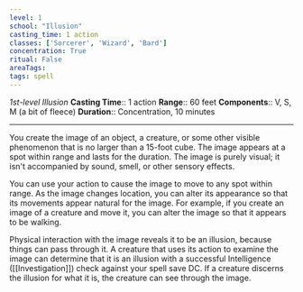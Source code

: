 ```yaml
---
level: 1
school: "Illusion"
casting_time: 1 action
classes: ['Sorcerer', 'Wizard', 'Bard']
concentration: True
ritual: False
areaTags: 
tags: spell
---
```


_1st-level Illusion_
**Casting Time**:: 1 action
**Range**:: 60 feet
**Components**:: V, S, M (a bit of fleece)
**Duration**:: Concentration, 10 minutes

---

You create the image of an object, a creature, or some other visible phenomenon that is no larger than a 15-foot cube. The image appears at a spot within range and lasts for the duration. The image is purely visual; it isn't accompanied by sound, smell, or other sensory effects.

You can use your action to cause the image to move to any spot within range. As the image changes location, you can alter its appearance so that its movements appear natural for the image. For example, if you create an image of a creature and move it, you can alter the image so that it appears to be walking.

Physical interaction with the image reveals it to be an illusion, because things can pass through it. A creature that uses its action to examine the image can determine that it is an illusion with a successful Intelligence ([[Investigation]]) check against your spell save DC. If a creature discerns the illusion for what it is, the creature can see through the image.



